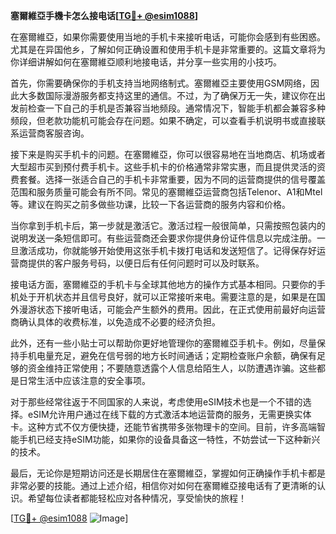 **塞爾維亞手機卡怎么接电话[[TG💪+ @esim1088](https://t.me/s/esim1088)]**

在塞爾維亞，如果你需要使用当地的手机卡来接听电话，可能你会感到有些困惑。尤其是在异国他乡，了解如何正确设置和使用手机卡是非常重要的。这篇文章将为你详细讲解如何在塞爾維亞顺利地接电话，并分享一些实用的小技巧。

首先，你需要确保你的手机支持当地网络制式。塞爾維亞主要使用GSM网络，因此大多数国际漫游服务都支持这里的通信。不过，为了确保万无一失，建议你在出发前检查一下自己的手机是否兼容当地频段。通常情况下，智能手机都会兼容多种频段，但老款功能机可能会存在问题。如果不确定，可以查看手机说明书或直接联系运营商客服咨询。

接下来是购买手机卡的问题。在塞爾維亞，你可以很容易地在当地商店、机场或者大型超市买到预付费手机卡。这些手机卡的价格通常非常实惠，而且提供灵活的资费套餐。选择一张适合自己的手机卡非常重要，因为不同的运营商提供的信号覆盖范围和服务质量可能会有所不同。常见的塞爾維亞运营商包括Telenor、A1和Mtel等。建议在购买之前多做些功课，比较一下各运营商的服务内容和价格。

当你拿到手机卡后，第一步就是激活它。激活过程一般很简单，只需按照包装内的说明发送一条短信即可。有些运营商还会要求你提供身份证件信息以完成注册。一旦激活成功，你就能够开始使用这张手机卡拨打电话和发送短信了。记得保存好运营商提供的客户服务号码，以便日后有任何问题时可以及时联系。

接电话方面，塞爾維亞的手机卡与全球其他地方的操作方式基本相同。只要你的手机处于开机状态并且信号良好，就可以正常接听来电。需要注意的是，如果是在国外漫游状态下接听电话，可能会产生额外的费用。因此，在正式使用前最好向运营商确认具体的收费标准，以免造成不必要的经济负担。

此外，还有一些小贴士可以帮助你更好地管理你的塞爾維亞手机卡。例如，尽量保持手机电量充足，避免在信号弱的地方长时间通话；定期检查账户余额，确保有足够的资金维持正常使用；不要随意透露个人信息给陌生人，以防遭遇诈骗。这些都是日常生活中应该注意的安全事项。

对于那些经常往返于不同国家的人来说，考虑使用eSIM技术也是一个不错的选择。eSIM允许用户通过在线下载的方式激活本地运营商的服务，无需更换实体卡。这种方式不仅方便快捷，还能节省携带多张物理卡的空间。目前，许多高端智能手机已经支持eSIM功能，如果你的设备具备这一特性，不妨尝试一下这种新兴的技术。

最后，无论你是短期访问还是长期居住在塞爾維亞，掌握如何正确操作手机卡都是非常必要的技能。通过上述介绍，相信你对如何在塞爾維亞接电话有了更清晰的认识。希望每位读者都能轻松应对各种情况，享受愉快的旅程！

[[TG💪+ @esim1088](https://t.me/s/esim1088) ![Image](https://i.postimg.cc/4NQfJmqS/Snipaste-2025-05-13-00-14-12.png)]